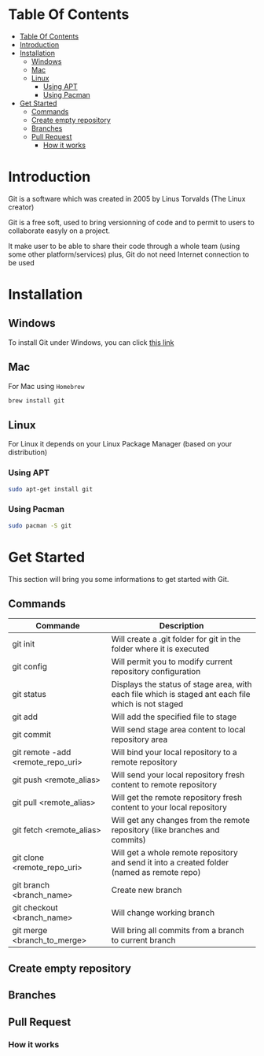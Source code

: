 # Table Of Contents

- [Table Of Contents](#table-of-contents)
- [Introduction](#introduction)
- [Installation](#installation)
  - [Windows](#windows)
  - [Mac](#mac)
  - [Linux](#linux)
    - [Using APT](#using-apt)
    - [Using Pacman](#using-pacman)
- [Get Started](#get-started)
  - [Commands](#commands)
  - [Create empty repository](#create-empty-repository)
  - [Branches](#branches)
  - [Pull Request](#pull-request)
    - [How it works](#how-it-works)

# Introduction

Git is a software which was created in 2005 by Linus Torvalds (The Linux creator)

Git is a free soft, used to bring versionning of code and to permit to users to collaborate easyly on a project.

It make user to be able to share their code through a whole team (using some other platform/services) plus, Git do not need Internet connection to be used

# Installation

## Windows

To install Git under Windows, you can click [this link](https://git-scm.com/download/win)

## Mac

For Mac using `Homebrew`

```sh
brew install git
```

## Linux

For Linux it depends on your Linux Package Manager (based on your distribution)

### Using APT

```sh
sudo apt-get install git
```

### Using Pacman

```sh
sudo pacman -S git
```

# Get Started

This section will bring you some informations to get started with Git.

## Commands

| Commande                                  | Description                                                                                         |
| ----------------------------------------- | --------------------------------------------------------------------------------------------------- |
| git init                                  | Will create a .git folder for git in the folder where it is executed                                |
| git config                                | Will permit you to modify current repository configuration                                          |
| git status                                | Displays the status of stage area, with each file which is staged ant each file which is not staged |
| git add <filename>                        | Will add the specified file to stage                                                                |
| git commit                                | Will send stage area content to local repository area                                               |
| git remote -add <alias> <remote_repo_uri> | Will bind your local repository to a remote repository                                              |
| git push <remote_alias>                   | Will send your local repository fresh content to remote repository                                  |
| git pull <remote_alias>                   | Will get the remote repository fresh content to your local repository                               |
| git fetch <remote_alias>                  | Will get any changes from the remote repository (like branches and commits)                         |
| git clone <remote_repo_uri>               | Will get a whole remote repository and send it into a created folder (named as remote repo)         |
| git branch <branch_name>                  | Create new branch                                                                                   |
| git checkout <branch_name>                | Will change working branch                                                                          |
| git merge <branch_to_merge>               | Will bring all commits from a branch to current branch                                              |

## Create empty repository

## Branches

## Pull Request

### How it works